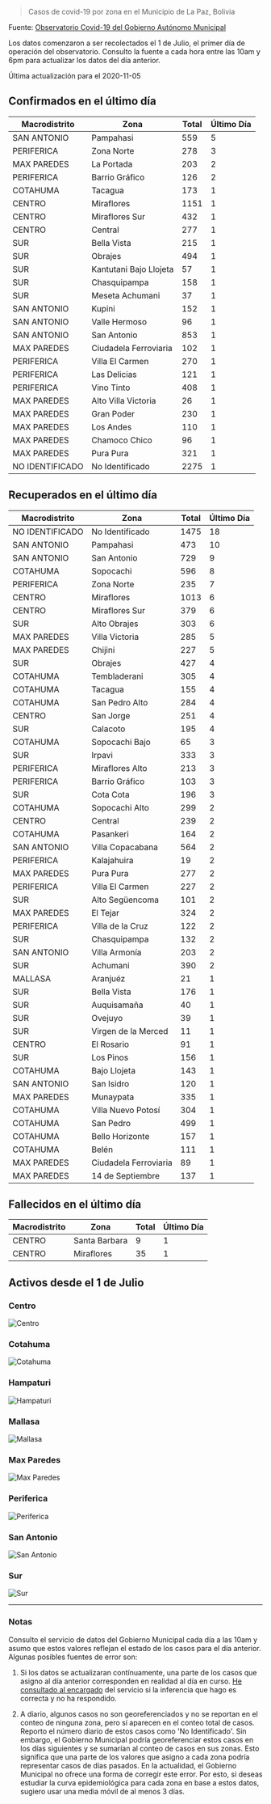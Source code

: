 > Casos de covid-19 por zona en el Municipio de La Paz, Bolivia

Fuente: [Observatorio Covid-19 del Gobierno Autónomo Municipal](http://observatoriocovid19.lapaz.bo/observatorio/index.php/datos-abiertos-covid)

Los datos comenzaron a ser recolectados el 1 de Julio, el primer día de operación del observatorio. Consulto la fuente a cada hora entre las 10am y 6pm para actualizar los datos del día anterior.

Última actualización para el 2020-11-05

## Confirmados en el último día

| Macrodistrito   | Zona                   |   Total |   Último Día |
|-----------------|------------------------|---------|--------------|
| SAN ANTONIO     | Pampahasi              |     559 |            5 |
| PERIFERICA      | Zona Norte             |     278 |            3 |
| MAX PAREDES     | La Portada             |     203 |            2 |
| PERIFERICA      | Barrio Gráfico         |     126 |            2 |
| COTAHUMA        | Tacagua                |     173 |            1 |
| CENTRO          | Miraflores             |    1151 |            1 |
| CENTRO          | Miraflores Sur         |     432 |            1 |
| CENTRO          | Central                |     277 |            1 |
| SUR             | Bella Vista            |     215 |            1 |
| SUR             | Obrajes                |     494 |            1 |
| SUR             | Kantutani Bajo Llojeta |      57 |            1 |
| SUR             | Chasquipampa           |     158 |            1 |
| SUR             | Meseta Achumani        |      37 |            1 |
| SAN ANTONIO     | Kupini                 |     152 |            1 |
| SAN ANTONIO     | Valle Hermoso          |      96 |            1 |
| SAN ANTONIO     | San Antonio            |     853 |            1 |
| MAX PAREDES     | Ciudadela Ferroviaria  |     102 |            1 |
| PERIFERICA      | Villa El Carmen        |     270 |            1 |
| PERIFERICA      | Las Delicias           |     121 |            1 |
| PERIFERICA      | Vino Tinto             |     408 |            1 |
| MAX PAREDES     | Alto Villa Victoria    |      26 |            1 |
| MAX PAREDES     | Gran Poder             |     230 |            1 |
| MAX PAREDES     | Los Andes              |     110 |            1 |
| MAX PAREDES     | Chamoco Chico          |      96 |            1 |
| MAX PAREDES     | Pura Pura              |     321 |            1 |
| NO IDENTIFICADO | No Identificado        |    2275 |            1 |

## Recuperados en el último día

| Macrodistrito   | Zona                  |   Total |   Último Día |
|-----------------|-----------------------|---------|--------------|
| NO IDENTIFICADO | No Identificado       |    1475 |           18 |
| SAN ANTONIO     | Pampahasi             |     473 |           10 |
| SAN ANTONIO     | San Antonio           |     729 |            9 |
| COTAHUMA        | Sopocachi             |     596 |            8 |
| PERIFERICA      | Zona Norte            |     235 |            7 |
| CENTRO          | Miraflores            |    1013 |            6 |
| CENTRO          | Miraflores Sur        |     379 |            6 |
| SUR             | Alto Obrajes          |     303 |            6 |
| MAX PAREDES     | Villa Victoria        |     285 |            5 |
| MAX PAREDES     | Chijini               |     227 |            5 |
| SUR             | Obrajes               |     427 |            4 |
| COTAHUMA        | Tembladerani          |     305 |            4 |
| COTAHUMA        | Tacagua               |     155 |            4 |
| COTAHUMA        | San Pedro Alto        |     284 |            4 |
| CENTRO          | San Jorge             |     251 |            4 |
| SUR             | Calacoto              |     195 |            4 |
| COTAHUMA        | Sopocachi Bajo        |      65 |            3 |
| SUR             | Irpavi                |     333 |            3 |
| PERIFERICA      | Miraflores Alto       |     213 |            3 |
| PERIFERICA      | Barrio Gráfico        |     103 |            3 |
| SUR             | Cota Cota             |     196 |            3 |
| COTAHUMA        | Sopocachi Alto        |     299 |            2 |
| CENTRO          | Central               |     239 |            2 |
| COTAHUMA        | Pasankeri             |     164 |            2 |
| SAN ANTONIO     | Villa Copacabana      |     564 |            2 |
| PERIFERICA      | Kalajahuira           |      19 |            2 |
| MAX PAREDES     | Pura Pura             |     277 |            2 |
| PERIFERICA      | Villa El Carmen       |     227 |            2 |
| SUR             | Alto Següencoma       |     101 |            2 |
| MAX PAREDES     | El Tejar              |     324 |            2 |
| PERIFERICA      | Villa de la Cruz      |     122 |            2 |
| SUR             | Chasquipampa          |     132 |            2 |
| SAN ANTONIO     | Villa Armonía         |     203 |            2 |
| SUR             | Achumani              |     390 |            2 |
| MALLASA         | Aranjuéz              |      21 |            1 |
| SUR             | Bella Vista           |     176 |            1 |
| SUR             | Auquisamaña           |      40 |            1 |
| SUR             | Ovejuyo               |      39 |            1 |
| SUR             | Virgen de la Merced   |      11 |            1 |
| CENTRO          | El Rosario            |      91 |            1 |
| SUR             | Los Pinos             |     156 |            1 |
| COTAHUMA        | Bajo Llojeta          |     143 |            1 |
| SAN ANTONIO     | San Isidro            |     120 |            1 |
| MAX PAREDES     | Munaypata             |     335 |            1 |
| COTAHUMA        | Villa Nuevo Potosí    |     304 |            1 |
| COTAHUMA        | San Pedro             |     499 |            1 |
| COTAHUMA        | Bello Horizonte       |     157 |            1 |
| COTAHUMA        | Belén                 |     111 |            1 |
| MAX PAREDES     | Ciudadela Ferroviaria |      89 |            1 |
| MAX PAREDES     | 14 de Septiembre      |     137 |            1 |

## Fallecidos en el último día

| Macrodistrito   | Zona          |   Total |   Último Día |
|-----------------|---------------|---------|--------------|
| CENTRO          | Santa Barbara |       9 |            1 |
| CENTRO          | Miraflores    |      35 |            1 |

## Activos desde el 1 de Julio

### Centro

![Centro](plots/activos_centro.png)

### Cotahuma

![Cotahuma](plots/activos_cotahuma.png)

### Hampaturi

![Hampaturi](plots/activos_hampaturi.png)

### Mallasa

![Mallasa](plots/activos_mallasa.png)

### Max Paredes

![Max Paredes](plots/activos_max_paredes.png)

### Periferica

![Periferica](plots/activos_periferica.png)

### San Antonio

![San Antonio](plots/activos_san_antonio.png)

### Sur

![Sur](plots/activos_sur.png)

---

### Notas

Consulto el servicio de datos del Gobierno Municipal cada día a las 10am y asumo que estos valores reflejan el estado de los casos para el día anterior. Algunas posibles fuentes de error son:

1. Si los datos se actualizaran contínuamente, una parte de los casos que asigno al día anterior corresponden en realidad al día en curso. [He consultado al encargado](https://twitter.com/mauforonda/status/1278727234765959168) del servicio si la inferencia que hago es correcta y no ha respondido.

2. A diario, algunos casos no son georeferenciados y no se reportan en el conteo de ninguna zona, pero sí aparecen en el conteo total de casos. Reporto el número diario de estos casos como 'No Identificado'.  Sin embargo, el Gobierno Municipal podría georeferenciar estos casos en los días siguientes y se sumarían al conteo de casos en sus zonas. Esto significa que una parte de los valores que asigno a cada zona podría representar casos de días pasados. En la actualidad, el Gobierno Municipal no ofrece una forma de corregir este error. Por esto, si deseas estudiar la curva epidemiológica para cada zona en base a estos datos, sugiero usar una media móvil de al menos 3 días.